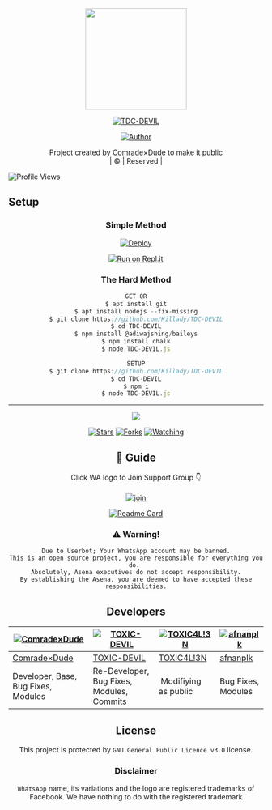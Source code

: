 
<div align="center">
  <img border-radius: 15px src="20211201_141834.jpg" width="200" height="200"/>
  <p align="center">
<a href="#"><img title="TDC-DEVIL" src="https://img.shields.io/badge/TDC-DEVIL-green?colorA=%23ff0000&colorB=%23017e40&style=for-the-badge"></a>
</p>
  <p align="center">
<a href="https://github.com/Comrade×Dude"><img title="Author" src="https://img.shields.io/badge/Author-Comrade×Dude/TDC-DEVIL?color=blue&style=for-the-badge&logo=whatsapp"></a>
</p>
</div>
<p align="center">
Project created by <a href="https://github.com/Comrade×Dude">Comrade×Dude</a> to make it public
    <br>
       | © |
        Reserved |
    <br> 
</p>

![Profile Views](https://hits.seeyoufarm.com/api/count/incr/badge.svg?url=https://github.com/Killady/TDC-DEVIL&title=Profile%20Views)

## Setup
<div align="center">

  ### Simple Method
  
[![Deploy](https://www.herokucdn.com/deploy/button.svg)](https://heroku.com/deploy?template=https://github.com/Comrade×Dude/TDC-DEVIL) 
  
[![Run on Repl.it](https://repl.it/badge/github/quiec/whatsAlfa)](https://replit.com/killady/TDC-DEVIL)
  
### The Hard Method
```js
GET QR
$ apt install git
$ apt install nodejs --fix-missing
$ git clone https://github.com/Killady/TDC-DEVIL
$ cd TDC-DEVIL
$ npm install @adiwajshing/baileys
$ npm install chalk
$ node TDC-DEVIL.js
```
      
```js
SETUP
$ git clone https://github.com/Killady/TDC-DEVIL
$ cd TDC-DEVIL
$ npm i
$ node TDC-DEVIL.js
```

----

  <p align="center">
  <a href="httsp://github.com/Comrade×Dude/TDC-DEVIL">
    
<a href="https://github.com/Comrade×Dude/followers">
<img src="https://img.shields.io/github/repo-size/Comrade×Dude/TDC-DEVIL?color=green&label=Repo%20total%20size&style=plastic">
<p align="center">
<a href="https://github.com/Comrade×Dude/followers"
<img title="Followers" src="https://img.shields.io/github/followers/Comrade×Dude?color=blue&style=flat-square"></a>
<a href="https://github.com/Killady/TDC-DEVIL/stargazers/"><img title="Stars" src="https://img.shields.io/github/stars/Comrade×Dude/TDC-DEVIL?color=blue&style=flat-square"></a>
<a href="https://github.com/Killady/TDC-DEVIL/network/members"><img title="Forks" src="https://img.shields.io/github/forks/Comrade×Dude/TDC-DEVIL?color=blue&style=flat-square"></a>
<a href="https://github.com/Killady/TDC-DEVIL/watchers"><img title="Watching" src="https://img.shields.io/github/watchers/Comrade×Dude/TDC-DEVIL?label=Watchers&color=blue&style=flat-square"></a>
</p>

## 📢 Guide
Click WA logo to Join Support Group 👇
    <br>
<br>
  [![join](https://github.com/Alien-alfa/PublicBot/blob/main/wlogo.svg.png)](https://chat.whatsapp.com/ByRcM1oaFETCOOtlhGYsJn)
  <div align="center">
       
  [![Readme Card](https://github-readme-stats.vercel.app/api/pin/?username=Comrade×Dude&repo=TDC-DEVIL&theme=nightowl)](https://github.com/Comrade×Dude/TDC-DEVIL)
  </div>
    
### ⚠️ Warning! 
```
Due to Userbot; Your WhatsApp account may be banned.
This is an open source project, you are responsible for everything you do. 
Absolutely, Asena executives do not accept responsibility.
By establishing the Asena, you are deemed to have accepted these responsibilities.
```

## Developers
  <div align="center">
    
  [![Comrade×Dude](https://github.com/Comrade×Dude.png?size=100)](https://github.com/Comrade×Dude) | [![TOXIC-DEVIL](https://github.com/TOXIC-DEVIL.png?size=100)](https://github.com/TOXIC-DEVIL) |  [![TOXIC4L!3N](https://github.com/Alien-alfa.png?size=100)](https://github.com/AI-VIKI) | [![afnanplk](https://github.com/afnanplk.png?size=100)](https://github.com/afnanplk) 
----|----|----|----
[Comrade×Dude](https://github.com/Comrade×Dude) | [TOXIC-DEVIL](https://github.com/TOXIC-DEVIL) | [TOXIC4L!3N](https://github.com/AI-VIKI) | [afnanplk](https://github.com/afnanplk) 
Developer, Base, Bug Fixes, Modules| Re-Developer, Bug Fixes, Modules, Commits |  Modifiying  as   public | Bug Fixes, Modules 
  </div>
    


## License
This project is protected by `GNU General Public Licence v3.0` license.

### Disclaimer
`WhatsApp` name, its variations and the logo are registered trademarks of Facebook. We have nothing to do with the registered trademark
